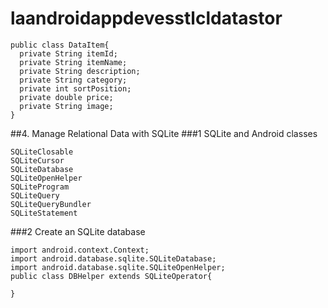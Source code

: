 # laandroidappdevesstlcldatastor
```
public class DataItem{
  private String itemId;
  private String itemName;
  private String description;
  private String category;
  private int sortPosition;
  private double price;
  private String image;
}
```


##4. Manage Relational Data with SQLite
###1 SQLite and Android
classes
```
SQLiteClosable
SQLiteCursor
SQLiteDatabase
SQLiteOpenHelper
SQLiteProgram
SQLiteQuery
SQLiteQueryBundler
SQLiteStatement
```

###2 Create an SQLite database
```
import android.context.Context;
import android.database.sqlite.SQLiteDatabase;
import android.database.sqlite.SQLiteOpenHelper;
public class DBHelper extends SQLiteOperator{
  
}
```
